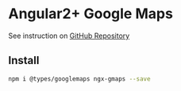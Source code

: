 # Angular2+ Google Maps

See instruction on [GitHub Repository](https://github.com/tim-kuteev/ngx-google-maps)

## Install
```bash
npm i @types/googlemaps ngx-gmaps --save
```
